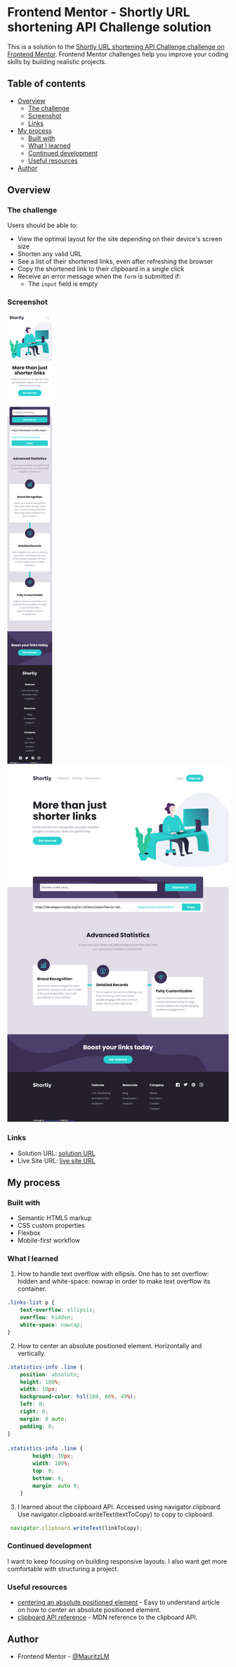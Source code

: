 # Frontend Mentor - Shortly URL shortening API Challenge solution

This is a solution to the [Shortly URL shortening API Challenge challenge on Frontend Mentor](https://www.frontendmentor.io/challenges/url-shortening-api-landing-page-2ce3ob-G). Frontend Mentor challenges help you improve your coding skills by building realistic projects. 

## Table of contents

- [Overview](#overview)
  - [The challenge](#the-challenge)
  - [Screenshot](#screenshot)
  - [Links](#links)
- [My process](#my-process)
  - [Built with](#built-with)
  - [What I learned](#what-i-learned)
  - [Continued development](#continued-development)
  - [Useful resources](#useful-resources)
- [Author](#author)

## Overview

### The challenge

Users should be able to:

- View the optimal layout for the site depending on their device's screen size
- Shorten any valid URL
- See a list of their shortened links, even after refreshing the browser
- Copy the shortened link to their clipboard in a single click
- Receive an error message when the `form` is submitted if:
  - The `input` field is empty

### Screenshot

![mobile](./screenshot-mobile.png)
![desktop](./screenshot-desktop.png)

### Links

- Solution URL: [solution URL](https://your-solution-url.com)
- Live Site URL: [live site URL](https://mauritzlm.github.io/url-shortening-api/)

## My process

### Built with

- Semantic HTML5 markup
- CSS custom properties
- Flexbox
- Mobile-first workflow

### What I learned

1. How to handle text overflow with ellipsis. One has to set overflow: hidden and white-space: nowrap in order to make text overflow its container.

```css
.links-list p {
    text-overflow: ellipsis;
    overflow: hidden;
    white-space: nowrap;
}
```

2. How to center an absolute positioned element. Horizontally and vertically.

```css
.statistics-info .line {
    position: absolute;
    height: 100%;
    width: 10px;
    background-color: hsl(180, 66%, 49%);
    left: 0;
    right: 0;
    margin: 0 auto;
    padding: 0;
}

.statistics-info .line {
        height: 10px;
        width: 100%;
        top: 0;
        bottom: 0;
        margin: auto 0;
    }

```

3. I learned about the clipboard API. Accessed using navigator.clipboard. Use navigator.clipboard.writeText(textToCopy) to copy to clipboard. 

```js
 navigator.clipboard.writeText(linkToCopy);
```

### Continued development

I want to keep focusing on building responsive layouts. I also want get more comfortable with structuring a project.

### Useful resources

- [centering an absolute positioned element](https://www.freecodecamp.org/news/how-to-center-an-absolute-positioned-element/) - Easy to understand article on how to center an absolute positioned element.
- [clipboard API reference](https://developer.mozilla.org/en-US/docs/Web/API/Clipboard_API) - MDN reference to the clipboard API.

## Author

- Frontend Mentor - [@MauritzLM](https://www.frontendmentor.io/profile/MauritzLM)



